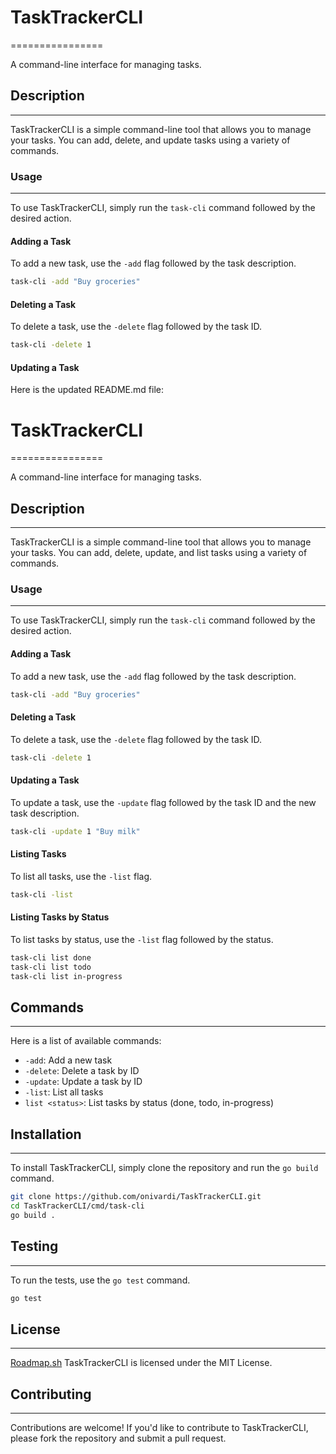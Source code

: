 # TaskTrackerCLI
================


A command-line interface for managing tasks.


## Description
---------------


TaskTrackerCLI is a simple command-line tool that allows you to manage your tasks. You can add, delete, and update tasks using a variety of commands.


### Usage
---------


To use TaskTrackerCLI, simply run the `task-cli` command followed by the desired action.


#### Adding a Task

To add a new task, use the `-add` flag followed by the task description.

```bash
task-cli -add "Buy groceries"
```

#### Deleting a Task

To delete a task, use the `-delete` flag followed by the task ID.

```bash
task-cli -delete 1
```

#### Updating a Task



Here is the updated README.md file:


# TaskTrackerCLI
================


A command-line interface for managing tasks.


## Description
---------------


TaskTrackerCLI is a simple command-line tool that allows you to manage your tasks. You can add, delete, update, and list tasks using a variety of commands.


### Usage
---------


To use TaskTrackerCLI, simply run the `task-cli` command followed by the desired action.


#### Adding a Task

To add a new task, use the `-add` flag followed by the task description.

```bash
task-cli -add "Buy groceries"
```

#### Deleting a Task

To delete a task, use the `-delete` flag followed by the task ID.

```bash
task-cli -delete 1
```

#### Updating a Task

To update a task, use the `-update` flag followed by the task ID and the new task description.

```bash
task-cli -update 1 "Buy milk"
```

#### Listing Tasks

To list all tasks, use the `-list` flag.

```bash
task-cli -list
```

#### Listing Tasks by Status

To list tasks by status, use the `-list` flag followed by the status.

```bash
task-cli list done
task-cli list todo
task-cli list in-progress
```

## Commands
------------


Here is a list of available commands:


* `-add`: Add a new task
* `-delete`: Delete a task by ID
* `-update`: Update a task by ID
* `-list`: List all tasks
* `list <status>`: List tasks by status (done, todo, in-progress)

## Installation
---------------


To install TaskTrackerCLI, simply clone the repository and run the `go build` command.

```bash
git clone https://github.com/onivardi/TaskTrackerCLI.git
cd TaskTrackerCLI/cmd/task-cli
go build .
```

## Testing
-----------


To run the tests, use the `go test` command.

```bash
go test
```

## License
---------

[Roadmap.sh](https://roadmap.sh/projects/task-tracker)
TaskTrackerCLI is licensed under the MIT License.

## Contributing
------------


Contributions are welcome! If you'd like to contribute to TaskTrackerCLI, please fork the repository and submit a pull request.
